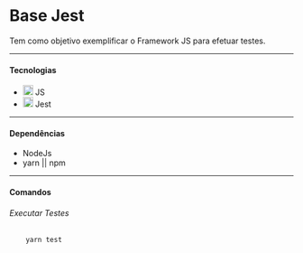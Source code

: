 # Base Jest
Tem como objetivo exemplificar o Framework JS para efetuar testes.

---

#### Tecnologias
<ul>
  <li> <img src="./img/js.png" alt="js" height="18"> JS </li>
  <li> <img src="./img/jest.png" alt="jest" height="18"> Jest</li>
</ul>

---

#### Dependências
- NodeJs
- yarn || npm

------------

#### Comandos
###### Executar Testes
```shell
    yarn test
```
